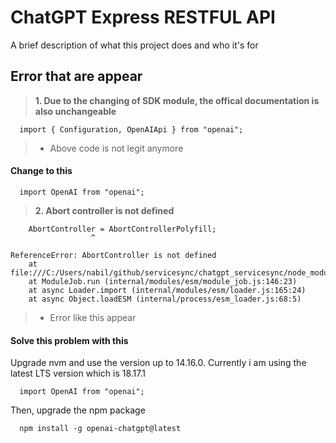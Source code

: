 # ChatGPT Express RESTFUL API

A brief description of what this project does and who it's for

## Error that are appear

> **1. Due to the changing of SDK module, the offical documentation is also unchangeable**

```http
  import { Configuration, OpenAIApi } from "openai";
```

> - Above code is not legit anymore

#### Change to this

```http
  import OpenAI from "openai";
```

> **2. Abort controller is not defined**

```http
    AbortController = AbortControllerPolyfill;
                  ^

ReferenceError: AbortController is not defined
    at file:///C:/Users/nabil/github/servicesync/chatgpt_servicesync/node_modules/openai/_shims/agent.node.mjs:10:19
    at ModuleJob.run (internal/modules/esm/module_job.js:146:23)
    at async Loader.import (internal/modules/esm/loader.js:165:24)
    at async Object.loadESM (internal/process/esm_loader.js:68:5)
```

> - Error like this appear

#### Solve this problem with this

Upgrade nvm and use the version up to 14.16.0. Currently i am using the latest LTS version which is 18.17.1

```http
  import OpenAI from "openai";
```

Then, upgrade the npm package

```http
  npm install -g openai-chatgpt@latest
```

